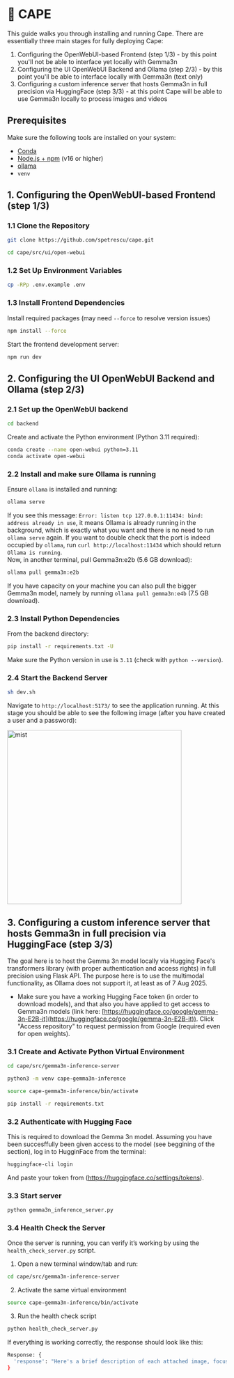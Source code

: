 # 🦸 CAPE

This guide walks you through installing and running Cape. There are essentially three main stages for fully deploying Cape:
1. Configuring the OpenWebUI-based Frontend (step 1/3) - by this point you'll not be able to interface yet locally with Gemma3n
2. Configuring the UI OpenWebUI Backend and Ollama (step 2/3) - by this point you'll be able to interface locally with Gemma3n (text only)
3. Configuring a custom inference server that hosts Gemma3n in full precision via HuggingFace (step 3/3) - at this point Cape will be able to use Gemma3n locally to process images and videos

## Prerequisites
Make sure the following tools are installed on your system:

- [Conda](https://docs.conda.io/en/latest/miniconda.html)
- [Node.js + npm](https://nodejs.org/) (v16 or higher)
- [ollama](https://ollama.com/download)
- `venv`

## 1. Configuring the OpenWebUI-based Frontend (step 1/3)
### 1.1 Clone the Repository

```bash
git clone https://github.com/spetrescu/cape.git
```

```bash
cd cape/src/ui/open-webui
```

### 1.2 Set Up Environment Variables
```bash
cp -RPp .env.example .env
```
### 1.3 Install Frontend Dependencies
Install required packages (may need `--force` to resolve version issues)
```bash
npm install --force
```
Start the frontend development server:
```bash
npm run dev
```

## 2. Configuring the UI OpenWebUI Backend and Ollama (step 2/3)
### 2.1 Set up the OpenWebUI backend
```bash
cd backend
```
Create and activate the Python environment (Python 3.11 required):
```bash
conda create --name open-webui python=3.11
conda activate open-webui
```

### 2.2 Install and make sure Ollama is running
Ensure `ollama` is installed and running:
```bash
ollama serve
```
If you see this message: `Error: listen tcp 127.0.0.1:11434: bind: address already in use`, it means Ollama is already running in the background, which is exactly what you want and there is no need to run `ollama serve` again. If you want to double check that the port is indeed occupied by `ollama`, run `curl http://localhost:11434` which should return `Ollama is running`. <br>
Now, in another terminal, pull Gemma3n:e2b (5.6 GB download):
```bash
ollama pull gemma3n:e2b
```
If you have capacity on your machine you can also pull the bigger Gemma3n model, namely by running `ollama pull gemma3n:e4b` (7.5 GB download).

### 2.3 Install Python Dependencies
From the backend directory:
```bash
pip install -r requirements.txt -U
```
Make sure the Python version in use is `3.11` (check with `python --version`).

### 2.4 Start the Backend Server
```bash
sh dev.sh
```
Navigate to `http://localhost:5173/` to see the application running. At this stage you should be able to see the following image (after you have created a user and a password):
<div align="left">
   <p>
    <img width="400" alt="mist" src="https://github.com/user-attachments/assets/fddb9c2d-6e29-4f4e-aee0-00f0380ef98a">
   </p>
 </div>

## 3. Configuring a custom inference server that hosts Gemma3n in full precision via HuggingFace (step 3/3)
The goal here is to host the Gemma 3n model locally via Hugging Face's transformers library (with proper authentication and access rights) in full precision using  Flask API. The purpose here is to use the multimodal functionality, as Ollama does not support it, at least as of 7 Aug 2025.
- Make sure you have a working Hugging Face token (in order to download models), and that also you have applied to get access to Gemma3n models (link here: [https://huggingface.co/google/gemma-3n-E2B-it](https://huggingface.co/google/gemma-3n-E2B-it)). Click "Access repository" to request permission from Google (required even for open weights).

### 3.1 Create and Activate Python Virtual Environment
```bash
cd cape/src/gemma3n-inference-server
```
```bash
python3 -m venv cape-gemma3n-inference
```

```bash
source cape-gemma3n-inference/bin/activate
```

```bash
pip install -r requirements.txt
```
### 3.2 Authenticate with Hugging Face
This is required to download the Gemma 3n model. Assuming you have been succesffully been given access to the model (see beggining of the section), log in to HugginFace from the terminal:
```bash
huggingface-cli login
```
And paste your token from (https://huggingface.co/settings/tokens).

### 3.3 Start server
```bash
python gemma3n_inference_server.py
```

### 3.4 Health Check the Server
Once the server is running, you can verify it’s working by using the `health_check_server.py` script. <br>
1. Open a new terminal window/tab and run:
```bash
cd cape/src/gemma3n-inference-server
```
2. Activate the same virtual environment
```bash
source cape-gemma3n-inference/bin/activate
```
3. Run the health check script
```bash
python health_check_server.py
```
If everything is working correctly, the response should look like this:
```bash
Response: {
  'response': "Here's a brief description of each attached image, focusing on aspects relevant for potential debugging and system diagnosis:\n\n**Image 1: Network Equipment**\n\nThis image shows two pieces of network equipment connected via cables.\n\n* **Left Unit (Black Box):** This appears to be a network switch or router. Key observations:\n    * **Ethernet Ports:** Multiple yellow Ethernet cables are connected to its ports, indicating network connectivity.\n    * **USB Port:** A USB port is visible, which could be for connecting peripherals or for certain functionalities.\n    * **Power Cable:** A black power cable is plugged into the unit.\n    * **Labels:** There are labels indicating \"LAN,\" \"CABLE,\" and \"POWER.\" \n\n* **Right Unit (White Box):** This is a device with several Ethernet ports and LEDs. Key observations:\n    * **Ethernet Ports:** Multiple yellow Ethernet cables are connected to its ports.\n    * **LED Indicators:** Several LEDs are lit up, which are crucial for monitoring the device's status (link status, activity, etc.). The specific meaning of the LEDs might be found in the device's manual.\n    * **Power Cable:** A black power cable is plugged into the..."
}
```
